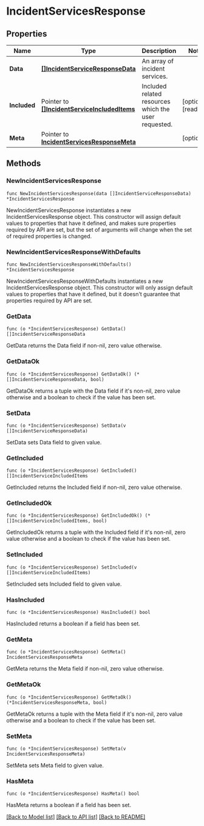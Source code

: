 # IncidentServicesResponse

## Properties

Name | Type | Description | Notes
---- | ---- | ----------- | ------
**Data** | [**[]IncidentServiceResponseData**](IncidentServiceResponseData.md) | An array of incident services. | 
**Included** | Pointer to [**[]IncidentServiceIncludedItems**](IncidentServiceIncludedItems.md) | Included related resources which the user requested. | [optional] [readonly] 
**Meta** | Pointer to [**IncidentServicesResponseMeta**](IncidentServicesResponseMeta.md) |  | [optional] 

## Methods

### NewIncidentServicesResponse

`func NewIncidentServicesResponse(data []IncidentServiceResponseData) *IncidentServicesResponse`

NewIncidentServicesResponse instantiates a new IncidentServicesResponse object.
This constructor will assign default values to properties that have it defined,
and makes sure properties required by API are set, but the set of arguments
will change when the set of required properties is changed.

### NewIncidentServicesResponseWithDefaults

`func NewIncidentServicesResponseWithDefaults() *IncidentServicesResponse`

NewIncidentServicesResponseWithDefaults instantiates a new IncidentServicesResponse object.
This constructor will only assign default values to properties that have it defined,
but it doesn't guarantee that properties required by API are set.

### GetData

`func (o *IncidentServicesResponse) GetData() []IncidentServiceResponseData`

GetData returns the Data field if non-nil, zero value otherwise.

### GetDataOk

`func (o *IncidentServicesResponse) GetDataOk() (*[]IncidentServiceResponseData, bool)`

GetDataOk returns a tuple with the Data field if it's non-nil, zero value otherwise
and a boolean to check if the value has been set.

### SetData

`func (o *IncidentServicesResponse) SetData(v []IncidentServiceResponseData)`

SetData sets Data field to given value.


### GetIncluded

`func (o *IncidentServicesResponse) GetIncluded() []IncidentServiceIncludedItems`

GetIncluded returns the Included field if non-nil, zero value otherwise.

### GetIncludedOk

`func (o *IncidentServicesResponse) GetIncludedOk() (*[]IncidentServiceIncludedItems, bool)`

GetIncludedOk returns a tuple with the Included field if it's non-nil, zero value otherwise
and a boolean to check if the value has been set.

### SetIncluded

`func (o *IncidentServicesResponse) SetIncluded(v []IncidentServiceIncludedItems)`

SetIncluded sets Included field to given value.

### HasIncluded

`func (o *IncidentServicesResponse) HasIncluded() bool`

HasIncluded returns a boolean if a field has been set.

### GetMeta

`func (o *IncidentServicesResponse) GetMeta() IncidentServicesResponseMeta`

GetMeta returns the Meta field if non-nil, zero value otherwise.

### GetMetaOk

`func (o *IncidentServicesResponse) GetMetaOk() (*IncidentServicesResponseMeta, bool)`

GetMetaOk returns a tuple with the Meta field if it's non-nil, zero value otherwise
and a boolean to check if the value has been set.

### SetMeta

`func (o *IncidentServicesResponse) SetMeta(v IncidentServicesResponseMeta)`

SetMeta sets Meta field to given value.

### HasMeta

`func (o *IncidentServicesResponse) HasMeta() bool`

HasMeta returns a boolean if a field has been set.


[[Back to Model list]](../README.md#documentation-for-models) [[Back to API list]](../README.md#documentation-for-api-endpoints) [[Back to README]](../README.md)


